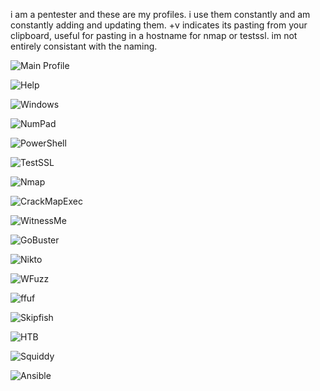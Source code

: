 i am a pentester and these are my profiles. i use them constantly and am constantly adding and updating them.
+v indicates its pasting from your clipboard, useful for pasting in a hostname for nmap or testssl. im not entirely consistant with the naming.

![Main Profile](https://github.com/jayrox/duckypad/assets/1273209/fe3d0113-bd22-49f2-86b2-4a1ba2d8c033)

![Help](https://github.com/jayrox/duckypad/assets/1273209/236a2ebd-c856-4aba-8d63-e3b8c26cc1cd)

![Windows](https://github.com/jayrox/duckypad/assets/1273209/215e055e-c525-4f20-8250-5717ee872fc6)

![NumPad](https://github.com/jayrox/duckypad/assets/1273209/766ac69d-3e9e-4ace-a5df-cb0e913d581e)

![PowerShell](https://github.com/jayrox/duckypad/assets/1273209/df92f043-cab8-4437-a652-c015db917846)

![TestSSL](https://github.com/jayrox/duckypad/assets/1273209/de9e39da-8e7c-4274-aa1d-46206c68ab03)

![Nmap](https://github.com/jayrox/duckypad/assets/1273209/5739e052-bd12-4f74-a5a8-b3cd6ac40f9b)

![CrackMapExec](https://github.com/jayrox/duckypad/assets/1273209/68a4bb27-1bcb-469f-852d-2cd06e744bc7)

![WitnessMe](https://github.com/jayrox/duckypad/assets/1273209/f3f3c2e0-1203-4681-8851-dd20540fdb93)

![GoBuster](https://github.com/jayrox/duckypad/assets/1273209/ca51c8ac-df5d-4d88-92b5-61cb5fb6d2a4)

![Nikto](https://github.com/jayrox/duckypad/assets/1273209/c2258958-8c95-4b04-8976-2880bb065267)

![WFuzz](https://github.com/jayrox/duckypad/assets/1273209/abc71744-e0b2-470c-aaa1-cc2568cb7ba6)

![ffuf](https://github.com/jayrox/duckypad/assets/1273209/3852a516-3c4d-4f28-9c56-4243facf2b3c)

![Skipfish](https://github.com/jayrox/duckypad/assets/1273209/6810cb63-641f-46fe-a13b-0f9392a958cd)

![HTB](https://github.com/jayrox/duckypad/assets/1273209/b3ceda6f-d2fd-4665-ab0a-95344520fff5)

![Squiddy](https://github.com/jayrox/duckypad/assets/1273209/125c4317-dd83-48ad-ba5a-cff437c7c53a)

![Ansible](https://github.com/jayrox/duckypad/assets/1273209/7cf6897e-1f6b-4701-b818-ce8319d1818a)
